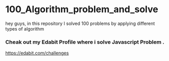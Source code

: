 # 100_Algorithm_problem_and_solve
hey guys, in this repository I solved 100 problems by applying different types of algorithm
### Cheak out my Edabit Profile where i solve Javascript Problem .
https://edabit.com/challenges

